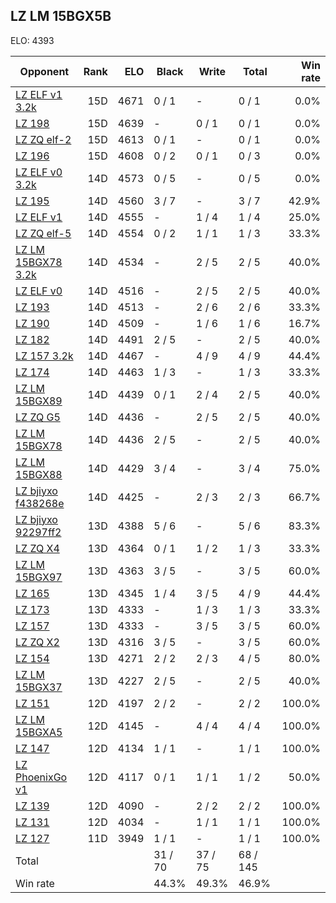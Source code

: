 ## LZ LM 15BGX5B ##

ELO: 4393

Opponent | Rank | ELO | Black | Write | Total | Win rate
---------|-----:|----:|-------|-------|-------|-------:
[LZ ELF v1 3.2k](LZ%20ELF%20v1%203.2k.md) | 15D | 4671 | 0 / 1 | - | 0 / 1 | 0.0%
[LZ 198](LZ%20198.md) | 15D | 4639 | - | 0 / 1 | 0 / 1 | 0.0%
[LZ ZQ elf-2](LZ%20ZQ%20elf-2.md) | 15D | 4613 | 0 / 1 | - | 0 / 1 | 0.0%
[LZ 196](LZ%20196.md) | 15D | 4608 | 0 / 2 | 0 / 1 | 0 / 3 | 0.0%
[LZ ELF v0 3.2k](LZ%20ELF%20v0%203.2k.md) | 14D | 4573 | 0 / 5 | - | 0 / 5 | 0.0%
[LZ 195](LZ%20195.md) | 14D | 4560 | 3 / 7 | - | 3 / 7 | 42.9%
[LZ ELF v1](LZ%20ELF%20v1.md) | 14D | 4555 | - | 1 / 4 | 1 / 4 | 25.0%
[LZ ZQ elf-5](LZ%20ZQ%20elf-5.md) | 14D | 4554 | 0 / 2 | 1 / 1 | 1 / 3 | 33.3%
[LZ LM 15BGX78 3.2k](LZ%20LM%2015BGX78%203.2k.md) | 14D | 4534 | - | 2 / 5 | 2 / 5 | 40.0%
[LZ ELF v0](LZ%20ELF%20v0.md) | 14D | 4516 | - | 2 / 5 | 2 / 5 | 40.0%
[LZ 193](LZ%20193.md) | 14D | 4513 | - | 2 / 6 | 2 / 6 | 33.3%
[LZ 190](LZ%20190.md) | 14D | 4509 | - | 1 / 6 | 1 / 6 | 16.7%
[LZ 182](LZ%20182.md) | 14D | 4491 | 2 / 5 | - | 2 / 5 | 40.0%
[LZ 157 3.2k](LZ%20157%203.2k.md) | 14D | 4467 | - | 4 / 9 | 4 / 9 | 44.4%
[LZ 174](LZ%20174.md) | 14D | 4463 | 1 / 3 | - | 1 / 3 | 33.3%
[LZ LM 15BGX89](LZ%20LM%2015BGX89.md) | 14D | 4439 | 0 / 1 | 2 / 4 | 2 / 5 | 40.0%
[LZ ZQ G5](LZ%20ZQ%20G5.md) | 14D | 4436 | - | 2 / 5 | 2 / 5 | 40.0%
[LZ LM 15BGX78](LZ%20LM%2015BGX78.md) | 14D | 4436 | 2 / 5 | - | 2 / 5 | 40.0%
[LZ LM 15BGX88](LZ%20LM%2015BGX88.md) | 14D | 4429 | 3 / 4 | - | 3 / 4 | 75.0%
[LZ bjiyxo f438268e](LZ%20bjiyxo%20f438268e.md) | 14D | 4425 | - | 2 / 3 | 2 / 3 | 66.7%
[LZ bjiyxo 92297ff2](LZ%20bjiyxo%2092297ff2.md) | 13D | 4388 | 5 / 6 | - | 5 / 6 | 83.3%
[LZ ZQ X4](LZ%20ZQ%20X4.md) | 13D | 4364 | 0 / 1 | 1 / 2 | 1 / 3 | 33.3%
[LZ LM 15BGX97](LZ%20LM%2015BGX97.md) | 13D | 4363 | 3 / 5 | - | 3 / 5 | 60.0%
[LZ 165](LZ%20165.md) | 13D | 4345 | 1 / 4 | 3 / 5 | 4 / 9 | 44.4%
[LZ 173](LZ%20173.md) | 13D | 4333 | - | 1 / 3 | 1 / 3 | 33.3%
[LZ 157](LZ%20157.md) | 13D | 4333 | - | 3 / 5 | 3 / 5 | 60.0%
[LZ ZQ X2](LZ%20ZQ%20X2.md) | 13D | 4316 | 3 / 5 | - | 3 / 5 | 60.0%
[LZ 154](LZ%20154.md) | 13D | 4271 | 2 / 2 | 2 / 3 | 4 / 5 | 80.0%
[LZ LM 15BGX37](LZ%20LM%2015BGX37.md) | 13D | 4227 | 2 / 5 | - | 2 / 5 | 40.0%
[LZ 151](LZ%20151.md) | 12D | 4197 | 2 / 2 | - | 2 / 2 | 100.0%
[LZ LM 15BGXA5](LZ%20LM%2015BGXA5.md) | 12D | 4145 | - | 4 / 4 | 4 / 4 | 100.0%
[LZ 147](LZ%20147.md) | 12D | 4134 | 1 / 1 | - | 1 / 1 | 100.0%
[LZ PhoenixGo v1](LZ%20PhoenixGo%20v1.md) | 12D | 4117 | 0 / 1 | 1 / 1 | 1 / 2 | 50.0%
[LZ 139](LZ%20139.md) | 12D | 4090 | - | 2 / 2 | 2 / 2 | 100.0%
[LZ 131](LZ%20131.md) | 12D | 4034 | - | 1 / 1 | 1 / 1 | 100.0%
[LZ 127](LZ%20127.md) | 11D | 3949 | 1 / 1 | - | 1 / 1 | 100.0%
Total | | | 31 / 70 | 37 / 75 | 68 / 145 | 
Win rate| | | 44.3% | 49.3% | 46.9% | 
